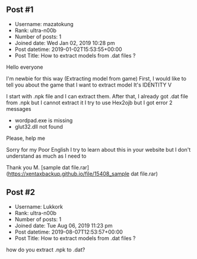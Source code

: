## Post #1
- Username: mazatokung
- Rank: ultra-n00b
- Number of posts: 1
- Joined date: Wed Jan 02, 2019 10:28 pm
- Post datetime: 2019-01-02T15:53:55+00:00
- Post Title: How to extract models from .dat files ?

Hello everyone

I'm newbie for this way (Extracting model from game)
First, I would like to tell you about the game that I want to extract model
It's IDENTITY V

I start with .npk file and I can extract them.
After that, I already got .dat file from .npk but I cannot extract it
I try to use Hex2ojb but I got error 2 messages 
- wordpad.exe is missing
- glut32.dll not found

Please, help me

Sorry for my Poor English
I try to learn about this in your website
but I don't understand as much as I need to

Thank you
M.
[sample dat file.rar](https://xentaxbackup.github.io/file/15408_sample dat file.rar)
## Post #2
- Username: Lukkork
- Rank: ultra-n00b
- Number of posts: 1
- Joined date: Tue Aug 06, 2019 11:23 pm
- Post datetime: 2019-08-07T12:53:57+00:00
- Post Title: How to extract models from .dat files ?

how do you extract .npk to .dat?
